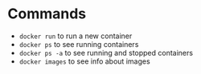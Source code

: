 # Commands

 - `docker run` to run a new container
 - `docker ps` to see running containers
 - `docker ps -a` to see running and stopped containers
 - `docker images` to see info about images
